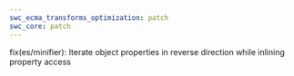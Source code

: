```yaml
---
swc_ecma_transforms_optimization: patch
swc_core: patch
---
```


fix(es/minifier): Iterate object properties in reverse direction while inlining property access
